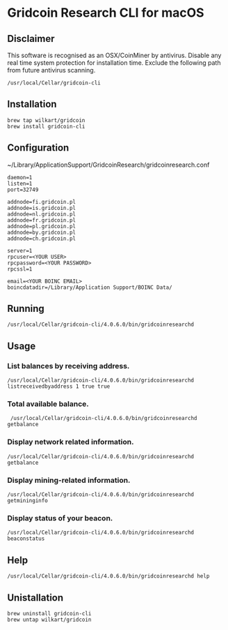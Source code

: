# Gridcoin Research CLI for macOS

## Disclaimer
This software is recognised as an OSX/CoinMiner by antivirus. Disable any real time system protection for installation time. Exclude the following path from future antivirus scanning.
    
    /usr/local/Cellar/gridcoin-cli


## Installation

    brew tap wilkart/gridcoin
    brew install gridcoin-cli


## Configuration
~/Library/ApplicationSupport/GridcoinResearch/gridcoinresearch.conf

    daemon=1
    listen=1
    port=32749

    addnode=fi.gridcoin.pl
    addnode=is.gridcoin.pl
    addnode=nl.gridcoin.pl
    addnode=fr.gridcoin.pl
    addnode=pl.gridcoin.pl
    addnode=by.gridcoin.pl
    addnode=ch.gridcoin.pl

    server=1
    rpcuser=<YOUR USER>
    rpcpassword=<YOUR PASSWORD>
    rpcssl=1
    
    email=<YOUR BOINC EMAIL>
    boincdatadir=/Library/Application Support/BOINC Data/


## Running
    /usr/local/Cellar/gridcoin-cli/4.0.6.0/bin/gridcoinresearchd

## Usage

### List balances by receiving address.
    /usr/local/Cellar/gridcoin-cli/4.0.6.0/bin/gridcoinresearchd listreceivedbyaddress 1 true true

### Total available balance.
     /usr/local/Cellar/gridcoin-cli/4.0.6.0/bin/gridcoinresearchd getbalance

### Display network related information.
    /usr/local/Cellar/gridcoin-cli/4.0.6.0/bin/gridcoinresearchd getbalance

### Display mining-related information.
    /usr/local/Cellar/gridcoin-cli/4.0.6.0/bin/gridcoinresearchd getmininginfo

### Display status of your beacon.
    /usr/local/Cellar/gridcoin-cli/4.0.6.0/bin/gridcoinresearchd beaconstatus


## Help
    /usr/local/Cellar/gridcoin-cli/4.0.6.0/bin/gridcoinresearchd help


## Unistallation

    brew uninstall gridcoin-cli
    brew untap wilkart/gridcoin
